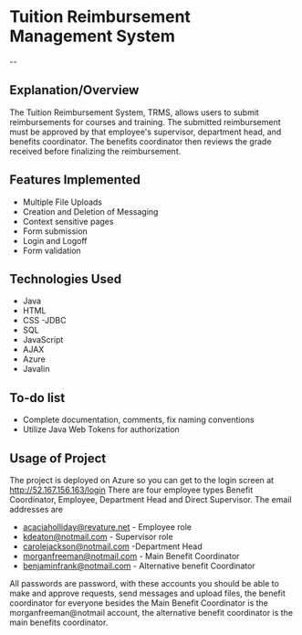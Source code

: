 # Tuition Reimbursement Management System
--
## Explanation/Overview
The Tuition Reimbursement System, TRMS, allows users to submit reimbursements for courses and training. The submitted reimbursement must be approved by that employee's supervisor, department head, and benefits coordinator. The benefits coordinator then reviews the grade received before finalizing the reimbursement.

## Features Implemented
- Multiple File Uploads
- Creation and Deletion of Messaging
- Context sensitive pages
- Form submission
- Login and Logoff
- Form validation

## Technologies Used
- Java
- HTML
- CSS 
-JDBC 
- SQL 
- JavaScript
- AJAX 
- Azure 
- Javalin

## To-do list
- Complete documentation, comments, fix naming conventions
- Utilize Java Web Tokens for authorization


## Usage of Project

The project is deployed on Azure so you can get to the login screen at http://52.167.156.163/login
There are four employee types Benefit Coordinator, Employee, Department Head and Direct Supervisor.
The email addresses are 
- acaciaholliday@revature.net - Employee role
- kdeaton@notmail.com - Supervisor role
- carolejackson@notmail.com -Department Head
- morganfreeman@notmail.com - Main Benefit Coordinator
- benjaminfrank@notmail.com - Alternative benefit Coordinator

All passwords are password, with these accounts you should be able to make and  approve requests, send messages and upload files, the benefit coordinator for everyone besides the Main Benefit Coordinator is the morganfreeman@notmail account, the alternative benefit coordinator is the main benefits coordinator.  



